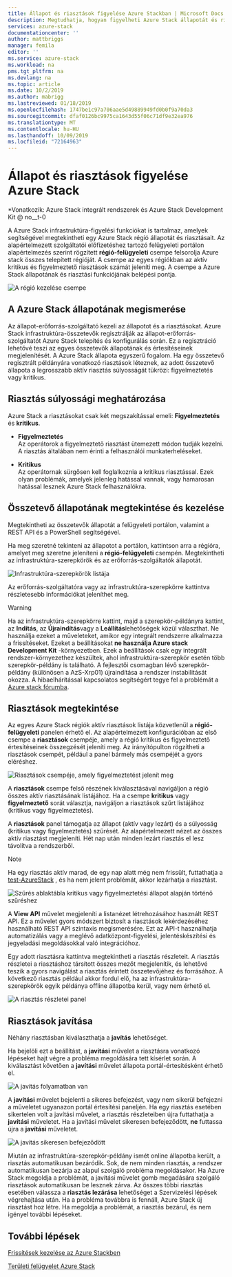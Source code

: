 ```yaml
---
title: Állapot és riasztások figyelése Azure Stackban | Microsoft Docs
description: Megtudhatja, hogyan figyelheti Azure Stack állapotát és riasztásait.
services: azure-stack
documentationcenter: ''
author: mattbriggs
manager: femila
editor: ''
ms.service: azure-stack
ms.workload: na
pms.tgt_pltfrm: na
ms.devlang: na
ms.topic: article
ms.date: 10/2/2019
ms.author: mabrigg
ms.lastreviewed: 01/18/2019
ms.openlocfilehash: 1747be1c97a706aae5d49889949fd0b0f9a70da3
ms.sourcegitcommit: dfaf0126bc9975ca1643d55f06c71df9e32ea976
ms.translationtype: MT
ms.contentlocale: hu-HU
ms.lasthandoff: 10/09/2019
ms.locfileid: "72164963"
---
```

# <a name="monitor-health-and-alerts-in-azure-stack"></a>Állapot és riasztások figyelése Azure Stack

*Vonatkozik: Azure Stack integrált rendszerek és Azure Stack Development Kit @ no__t-0

A Azure Stack infrastruktúra-figyelési funkciókat is tartalmaz, amelyek segítségével megtekintheti egy Azure Stack régió állapotát és riasztásait. Az alapértelmezett szolgáltatói előfizetéshez tartozó felügyeleti portálon alapértelmezés szerint rögzített **régió-felügyeleti** csempe felsorolja Azure stack összes telepített régióját. A csempe az egyes régiókban az aktív kritikus és figyelmeztető riasztások számát jeleníti meg. A csempe a Azure Stack állapotának és riasztási funkciójának belépési pontja.

![A régió kezelése csempe](media/azure-stack-monitor-health/image1.png)

## <a name="understand-health-in-azure-stack"></a>A Azure Stack állapotának megismerése

Az állapot-erőforrás-szolgáltató kezeli az állapotot és a riasztásokat. Azure Stack infrastruktúra-összetevők regisztrálják az állapot-erőforrás-szolgáltatót Azure Stack telepítés és konfigurálás során. Ez a regisztráció lehetővé teszi az egyes összetevők állapotának és értesítéseinek megjelenítését. A Azure Stack állapota egyszerű fogalom. Ha egy összetevő regisztrált példányára vonatkozó riasztások léteznek, az adott összetevő állapota a legrosszabb aktív riasztás súlyosságát tükrözi: figyelmeztetés vagy kritikus.

## <a name="alert-severity-definition"></a>Riasztás súlyossági meghatározása

Azure Stack a riasztásokat csak két megszakítással emeli: **Figyelmeztetés** és **kritikus**.

- **Figyelmeztetés**  
  Az operátorok a figyelmeztető riasztást ütemezett módon tudják kezelni. A riasztás általában nem érinti a felhasználói munkaterheléseket.

- **Kritikus**  
  Az operátornak sürgősen kell foglalkoznia a kritikus riasztással. Ezek olyan problémák, amelyek jelenleg hatással vannak, vagy hamarosan hatással lesznek Azure Stack felhasználókra.


## <a name="view-and-manage-component-health-state"></a>Összetevő állapotának megtekintése és kezelése

Megtekintheti az összetevők állapotát a felügyeleti portálon, valamint a REST API és a PowerShell segítségével.

Ha meg szeretné tekinteni az állapotot a portálon, kattintson arra a régióra, amelyet meg szeretne jeleníteni a **régió-felügyeleti** csempén. Megtekintheti az infrastruktúra-szerepkörök és az erőforrás-szolgáltatók állapotát.

![Infrastruktúra-szerepkörök listája](media/azure-stack-monitor-health/image2.png)

Az erőforrás-szolgáltatóra vagy az infrastruktúra-szerepkörre kattintva részletesebb információkat jeleníthet meg.

> [!WARNING]  
> Ha az infrastruktúra-szerepkörre kattint, majd a szerepkör-példányra kattint, az **Indítás**, az **Újraindítás**vagy a **Leállítás**lehetőségek közül választhat. Ne használja ezeket a műveleteket, amikor egy integrált rendszerre alkalmazza a frissítéseket. Ezeket a beállításokat **ne használja Azure stack Development Kit** -környezetben. Ezek a beállítások csak egy integrált rendszer-környezethez készültek, ahol infrastruktúra-szerepkör esetén több szerepkör-példány is található. A fejlesztői csomagban lévő szerepkör-példány (különösen a AzS-Xrp01) újraindítása a rendszer instabilitását okozza. A hibaelhárítással kapcsolatos segítségért tegye fel a problémát a [Azure stack fórumba](https://aka.ms/azurestackforum).
>

## <a name="view-alerts"></a>Riasztások megtekintése

Az egyes Azure Stack régiók aktív riasztások listája közvetlenül a **régió-felügyeleti** panelen érhető el. Az alapértelmezett konfigurációban az első csempe a **riasztások** csempéje, amely a régió kritikus és figyelmeztető értesítéseinek összegzését jeleníti meg. Az irányítópulton rögzítheti a riasztások csempét, például a panel bármely más csempéjét a gyors eléréshez.

![Riasztások csempéje, amely figyelmeztetést jelenít meg](media/azure-stack-monitor-health/image3.png)

A **riasztások** csempe felső részének kiválasztásával navigáljon a régió összes aktív riasztásának listájához. Ha a csempe **kritikus** vagy **figyelmeztető** sorát választja, navigáljon a riasztások szűrt listájához (kritikus vagy figyelmeztetés). 

A **riasztások** panel támogatja az állapot (aktív vagy lezárt) és a súlyosság (kritikus vagy figyelmeztetés) szűrését. Az alapértelmezett nézet az összes aktív riasztást megjeleníti. Hét nap után minden lezárt riasztás el lesz távolítva a rendszerből.

>[!Note]
>Ha egy riasztás aktív marad, de egy nap alatt még nem frissült, futtathatja a [test-AzureStack](azure-stack-diagnostic-test.md) , és ha nem jelent problémát, akkor lezárhatja a riasztást.

![Szűrés ablaktábla kritikus vagy figyelmeztetési állapot alapján történő szűréshez](media/azure-stack-monitor-health/alert-view.png)

A **View API** művelet megjeleníti a listanézet létrehozásához használt REST API. Ez a művelet gyors módszert biztosít a riasztások lekérdezéséhez használható REST API szintaxis megismerésére. Ezt az API-t használhatja automatizálás vagy a meglévő adatközpont-figyelési, jelentéskészítési és jegyeladási megoldásokkal való integrációhoz.

Egy adott riasztásra kattintva megtekintheti a riasztás részleteit. A riasztás részletei a riasztáshoz társított összes mezőt megjelenítik, és lehetővé teszik a gyors navigálást a riasztás érintett összetevőjéhez és forrásához. A következő riasztás például akkor fordul elő, ha az infrastruktúra-szerepkörök egyik példánya offline állapotba kerül, vagy nem érhető el.  

![A riasztás részletei panel](media/azure-stack-monitor-health/alert-detail.png)

## <a name="repair-alerts"></a>Riasztások javítása

Néhány riasztásban kiválaszthatja a **javítás** lehetőséget.

Ha bejelöli ezt a beállítást, a **javítási** művelet a riasztásra vonatkozó lépéseket hajt végre a probléma megoldására tett kísérlet során. A kiválasztást követően a **javítási** művelet állapota portál-értesítésként érhető el.

![A javítás folyamatban van](media/azure-stack-monitor-health/repair-in-progress.png)

A **javítási** művelet bejelenti a sikeres befejezést, vagy nem sikerül befejezni a műveletet ugyanazon portál értesítési paneljén.  Ha egy riasztás esetében sikertelen volt a javítási művelet, a riasztás részleteiben újra futtathatja a **javítási** műveletet. Ha a javítási művelet sikeresen befejeződött, **ne** futtassa újra a **javítási** műveletet.

![A javítás sikeresen befejeződött](media/azure-stack-monitor-health/repair-completed.png)

Miután az infrastruktúra-szerepkör-példány ismét online állapotba került, a riasztás automatikusan bezáródik. Sok, de nem minden riasztás, a rendszer automatikusan bezárja az alapul szolgáló probléma megoldásakor. Ha Azure Stack megoldja a problémát, a javítási művelet gomb megadására szolgáló riasztások automatikusan be lesznek zárva.  Az összes többi riasztás esetében válassza a **riasztás lezárása** lehetőséget a Szervizelési lépések végrehajtása után. Ha a probléma továbbra is fennáll, Azure Stack új riasztást hoz létre. Ha megoldja a problémát, a riasztás bezárul, és nem igényel további lépéseket.

## <a name="next-steps"></a>További lépések

[Frissítések kezelése az Azure Stackben](azure-stack-updates.md)

[Területi felügyelet Azure Stack](azure-stack-region-management.md)
